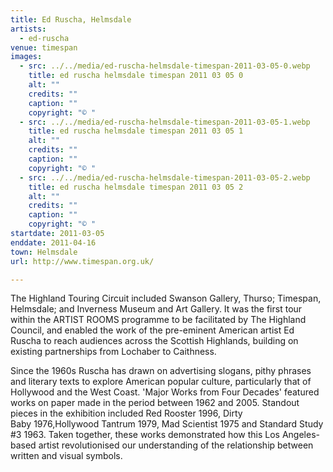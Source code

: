 ```yaml
---
title: Ed Ruscha, Helmsdale
artists:
  - ed-ruscha
venue: timespan
images:
  - src: ../../media/ed-ruscha-helmsdale-timespan-2011-03-05-0.webp
    title: ed ruscha helmsdale timespan 2011 03 05 0
    alt: ""
    credits: ""
    caption: ""
    copyright: "© "
  - src: ../../media/ed-ruscha-helmsdale-timespan-2011-03-05-1.webp
    title: ed ruscha helmsdale timespan 2011 03 05 1
    alt: ""
    credits: ""
    caption: ""
    copyright: "© "
  - src: ../../media/ed-ruscha-helmsdale-timespan-2011-03-05-2.webp
    title: ed ruscha helmsdale timespan 2011 03 05 2
    alt: ""
    credits: ""
    caption: ""
    copyright: "© "
startdate: 2011-03-05
enddate: 2011-04-16
town: Helmsdale
url: http://www.timespan.org.uk/

---
```


The Highland Touring Circuit included Swanson Gallery, Thurso; Timespan, Helmsdale; and Inverness Museum and Art Gallery. It was the first tour within the ARTIST ROOMS programme to be facilitated by The Highland Council, and enabled the work of the pre-eminent American artist Ed Ruscha to reach audiences across the Scottish Highlands, building on existing partnerships from Lochaber to Caithness.

Since the 1960s Ruscha has drawn on advertising slogans, pithy phrases and literary texts to explore American popular culture, particularly that of Hollywood and the West Coast. 'Major Works from Four Decades' featured works on paper made in the period between 1962 and 2005. Standout pieces in the exhibition included Red Rooster 1996, Dirty Baby 1976,Hollywood Tantrum 1979, Mad Scientist 1975 and Standard Study #3 1963. Taken together, these works demonstrated how this Los Angeles-based artist revolutionised our understanding of the relationship between written and visual symbols.